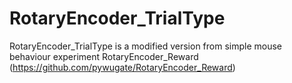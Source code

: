 # RotaryEncoder_TrialType
RotaryEncoder_TrialType is a modified version from simple mouse behaviour experiment RotaryEncoder_Reward (https://github.com/pywugate/RotaryEncoder_Reward)
